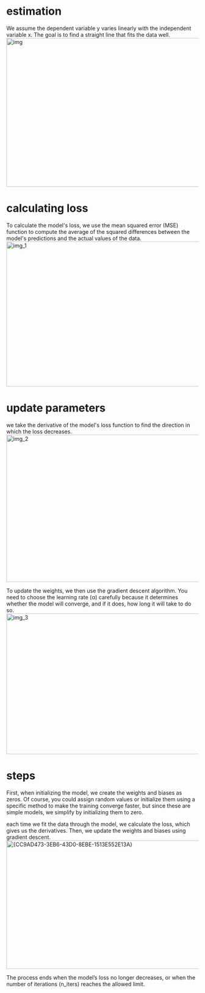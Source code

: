 # estimation
We assume the dependent variable y varies linearly with the independent variable x. The goal is to find a straight line that fits the data well. 
<img width="961" height="389" alt="img" src="https://github.com/user-attachments/assets/90046e91-af17-45d9-bdb1-52479f4f0d03" />

# calculating loss
To calculate the model's loss, we use the mean squared error (MSE) function to compute the average of the squared differences between the model's predictions and the actual values of the data.
<img width="952" height="379" alt="img_1" src="https://github.com/user-attachments/assets/5d5812b9-a50e-4674-a3c9-f9cfa995c933" />

# update parameters
we take the derivative of the model's loss function to find the direction in which the loss decreases.
<img width="973" height="385" alt="img_2" src="https://github.com/user-attachments/assets/b370b6d0-2d8b-4b24-9d06-3756c37019a5" />


To update the weights, we then use the gradient descent algorithm. You need to choose the learning rate (α) carefully because it determines whether the model will converge, and if it does, how long it will take to do so.
<img width="962" height="368" alt="img_3" src="https://github.com/user-attachments/assets/59ef67e4-2d7d-4170-a481-86901c89ff35" />

# steps
First, when initializing the model, we create the weights and biases as zeros. Of course, you could assign random values or initialize them using a specific method to make the training converge faster, but since these are simple models, we simplify by initializing them to zero.

each time we fit the data through the model, we calculate the loss, which gives us the derivatives. Then, we update the weights and biases using gradient descent.
<img width="948" height="336" alt="{CC9AD473-3EB6-43D0-8EBE-1513E552E13A}" src="https://github.com/user-attachments/assets/601ce203-3adc-49a6-a168-66276dd53bef" />

The process ends when the model’s loss no longer decreases, or when the number of iterations (n_iters) reaches the allowed limit.
